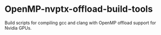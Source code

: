 # OpenMP-nvptx-offload-build-tools
Build scripts for compiling gcc and clang with OpenMP offload support for Nvidia GPUs.
